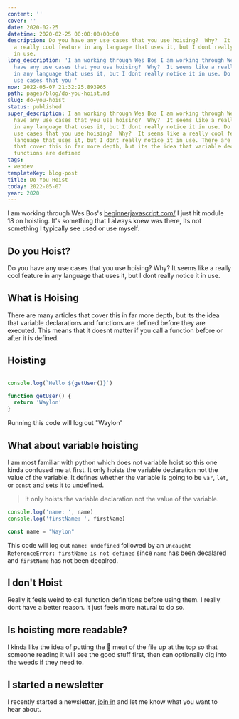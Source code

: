 ```yaml
---
content: ''
cover: ''
date: 2020-02-25
datetime: 2020-02-25 00:00:00+00:00
description: Do you have any use cases that you use hoising?  Why?  It seems like
  a really cool feature in any language that uses it, but I dont really notice it
  in use.
long_description: 'I am working through Wes Bos I am working through Wes Bos Do you
  have any use cases that you use hoising?  Why?  It seems like a really cool feature
  in any language that uses it, but I dont really notice it in use. Do you have any
  use cases that you '
now: 2022-05-07 21:32:25.893965
path: pages/blog/do-you-hoist.md
slug: do-you-hoist
status: published
super_description: I am working through Wes Bos I am working through Wes Bos Do you
  have any use cases that you use hoising?  Why?  It seems like a really cool feature
  in any language that uses it, but I dont really notice it in use. Do you have any
  use cases that you use hoising?  Why?  It seems like a really cool feature in any
  language that uses it, but I dont really notice it in use. There are many articles
  that cover this in far more depth, but its the idea that variable declarations and
  functions are defined
tags:
- webdev
templateKey: blog-post
title: Do You Hoist
today: 2022-05-07
year: 2020
---
```


I am working through Wes Bos's
[beginnerjavascript.com/](https://beginnerjavascript.com/) I just hit module 18
on hoisting.  It's something that I always knew was there, Its not something I
typically see used or use myself.

## Do you Hoist?

Do you have any use cases that you use hoising?  Why?  It seems like a really cool feature in any language that uses it, but I dont really notice it in use.

## What is Hoising

There are many articles that cover this in far more depth, but its the idea that variable declarations and functions are defined before they are executed.  This means that it doesnt matter if you call a function before or after it is defined.


## Hoisting

``` javascript

console.log(`Hello ${getUser()}`)

function getUser() {
  return 'Waylon'
}
```

Running this code will log out "Waylon"

## What about variable hoisting

I am most familiar with python which does not variable hoist so this one kinda confused me at first.  It only hoists the variable declaration not the value of the variable.  It defines whether the variable is going to be `var`, `let`, or `const` and sets it to undefined.

> It only hoists the variable declaration not the value of the variable.

``` javascript
console.log('name: ', name)
console.log('firstName: ', firstName)

const name = "Waylon"
```

This code will log out `name: undefined` followed by an `Uncaught ReferenceError: firstName is not defined` since `name` has been decalared and `firstName` has not been decalred.

## I don't Hoist

Really it feels weird to call function definitions before using them.  I really dont have a better reason.  It just feels more natural to do so.

## Is hoisting more readable?

I kinda like the idea of putting the 🥩 meat of the file up at the top so that someone reading it will see the good stuff first, then can optionally dig into the weeds if they need to.

## I started a newsletter

I recently started a newsletter, [join in](https://emailoctopus.com/lists/b194a4af-9875-11ea-a3d0-06b4694bee2a/forms/subscribe) and let me know what you want to hear about.
